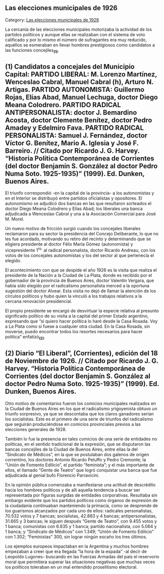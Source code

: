 ## Las elecciones municipales de 1926

Category: [Las elecciones municipales de 1926](http://descubrircorrientes.com.ar/2012/index.php/3900-corrientes-en-la-familia-argentina-1870-a-la-actualidad/de-juan-ramon-vidal-a-benjamin-solano-gonzalez-1909-1929/gobierno-de-benjamin-solano-gonzalez/las-elecciones-municipales-de-1926)

La cercanía de las elecciones municipales motorizaba la actividad de los partidos políticos y aunque ellas se realizaban con el sistema de voto calificado y por lo mismo el número de sufragantes era muy reducido, aquéllos se esmeraban en llevar hombres prestigiosos como candidatos a las funciones concejiles<sub><strong>(1)</strong></sub>.

## **(1)** Candidatos a concejales del Municipio Capital: PARTIDO LIBERAL: M. Lorenzo Martínez, Wenceslao Cabral, Manuel Cabral (h), Arturo N. Artigas. PARTIDO AUTONOMISTA: Guillermo Rojas, Elías Abad, Manuel Lechuga, doctor Diego Meana Colodrero. PARTIDO RADICAL ANTIPERSONALISTA: doctor J. Bemardino Acosta, doctor Clemente Benítez, doctor Pedro Amadey y Edelmiro Fava. PARTIDO RADICAL PERSONALISTA: Samuel J. Fernández, doctor Víctor G. Benítez, Mario A. Iglesia y José F. Barreiro. // Citado por Ricardo J. G. Harvey. “Historia Política Contemporánea de Corrientes (del doctor Benjamín S. González al doctor Pedro Numa Soto. 1925-1935)” (1999). Ed. Dunken, Buenos Aires.

El triunfo correspondió -en la capital de la provincia- a los autonomistas y en el Interior se distribuyó entre partidos oficialistas y opositores. El autonomismo se adjudicó dos bancas en las que resultaron sorteados el doctor Diego Meana Colodrero y Elías Abad; los liberales una banca adjudicada a Wenceslao Cabral y una a la Asociación Comercial para José M. Morel.

Un nuevo motivo de fricción surgió cuando los concejales liberales reclamaron para su sector la presidencia del Concejo Deliberante, lo que no les fue acordado, motivando su retiro del recinto y determinando que se eligiera presidente al doctor Félix María Gómez (autonomista) y vicepresidente 1<sup>ro.</sup> al radical personalista, doctor Ricardo Andreau, con los votos de los concejales autonomistas y los del sector al que pertenecía el elegido.

El acontecimiento con que se despide el año 1926 es la visita que realiza el presidente de la Nación a la Ciudad de La Plata, donde es recibido por el gobernador de la provincia de Buenos Aires, doctor Valentín Vergara, que había sido elegido por el radicalismo personalista merced a la oportuna sugestión del doctor Alvear. Esta visita no dejó de llamar la atención de los círculos políticos y hubo quien la vinculó a los trabajos relativos a la cercana renovación presidencial.

El propio presidente se encargó de desvirtuar la especie relativa al presunto significado político de su visita a la capital del primer Estado argentino, expresando que “si quiero hacer política lo haré desde la Casa Rosada. Voy a La Plata como si fuese a cualquier otra ciudad. En la Casa Rosada, sin moverse, puedo encontrar todos los resortes necesarios para hacer política” enfatizó<sub><strong>(2)</strong></sub>.

## **(2)** Diario “El Liberal”, (Corrientes), edición del 18 de Noviembre de 1926. // Citado por Ricardo J. G. Harvey. “Historia Política Contemporánea de Corrientes (del doctor Benjamín S. González al doctor Pedro Numa Soto. 1925-1935)” (1999). Ed. Dunken, Buenos Aires.

Otro motivo de comentarios fueron los comicios municipales realizados en la Ciudad de Buenos Aires en los que el radicalismo yrigoyenista obtuvo un triunfo sorpresivo, ya que se descontaba que los claros ganadores serían los socialistas. Este es el primero de una serie de triunfos del radicalismo que seguirán produciéndose en comicios provinciales previos a las elecciones generales de 1928.

También lo fue la presencia en tales comicios de una serie de entidades no políticas, en el sentido tradicional de la expresión, que se disputaron las bancas concejiles de la Ciudad de Buenos Aires, entre ellas la del “Sindicato de Médicos”, en la que se postulaban dos galenos de origen correntino, los doctores Antonio Ricardo Peluffo y Pedro Cremonte; la “Unión de Fomento Edilicio”, el partido “feminista”; y el más importante de ellos, el llamado “Gente de Teatro” que logró conquistar una banca que fue adjudicada al genial bufo Florencio Parravicini.

En la opinión pública comenzaba a manifestarse una actitud de descrédito hacia los hombres políticos y de allí aquella tendencia a buscar ser representada por figuras surgidas de entidades corporativas. Resultaba sin embargo evidente que los partidos políticos como órganos de expresión de la ciudadanía continuaban manteniendo la primacía, como se desprende de los guarismos alcanzados por cada uno de ellos: radicales personalistas, 70.532 votos y 7 bancas; socialistas, 42.883 y 4 bancas; antipersonalistas, 31.665 y 3 bancas; le siguen después “Gente de Teatro”, con 9.455 votos y 1 banca; comunistas con 6.835 y 1 banca; partido nacionalista, con 5.064 y 1 banca; y “Sindicato de Médicos” con 1.349; “Unión de Fomento Edilicio” con 1.302; “Feministas” 300, sin lograr ningún escaño los tres últimos.

Los ejemplos europeos impactaban en la Argentina y muchos hombres empezaban a creer que era llegada “la hora de la espada” -al decir de Leopoldo Lugones- buscando en las Fuerzas Armadas del país el reservorio moral que permitiera superar las situaciones negativas que muchas veces los políticos toleraban en un mal entendido proselitismo electoral.